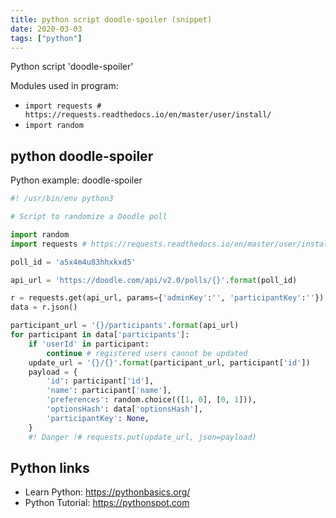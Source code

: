 ```yaml
---
title: python script doodle-spoiler (snippet)
date: 2020-03-03
tags: ["python"]
---
```

Python script 'doodle-spoiler'


Modules used in program: 
* `import requests # https://requests.readthedocs.io/en/master/user/install/`
* `import random`

## python doodle-spoiler

Python example: doodle-spoiler

```python
#! /usr/bin/env python3

# Script to randomize a Doodle poll

import random
import requests # https://requests.readthedocs.io/en/master/user/install/

poll_id = 'a5x4m4u83hhxkxd5'

api_url = 'https://doodle.com/api/v2.0/polls/{}'.format(poll_id)

r = requests.get(api_url, params={'adminKey':'', 'participantKey':''})
data = r.json()

participant_url = '{}/participants'.format(api_url)
for participant in data['participants']:
    if 'userId' in participant:
        continue # registered users cannot be updated
    update_url = '{}/{}'.format(participant_url, participant['id'])
    payload = {
        'id': participant['id'],
        'name': participant['name'],
        'preferences': random.choice(([1, 0], [0, 1])),
        'optionsHash': data['optionsHash'],
        'participantKey': None,
    }
    #! Danger !# requests.put(update_url, json=payload)


```

## Python links

- Learn Python: https://pythonbasics.org/
- Python Tutorial: https://pythonspot.com
